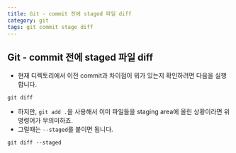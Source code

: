 ```yaml
---
title: Git - commit 전에 staged 파일 diff
category: git
tags: git commit stage diff
---
```


## Git - commit 전에 staged 파일 diff

- 현재 디렉토리에서 이전 commit과 차이점이 뭐가 있는지 확인하려면 다음을 실행합니다.

```git
git diff
```

- 하지만, `git add .`을 사용해서 이미 파일들을 staging area에 올린 상황이라면 위 명령어가 무의미하죠.
- 그럴때는 `--staged`를 붙이면 됩니다.

```git
git diff --staged
```
